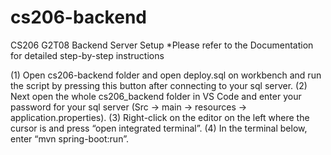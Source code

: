 # cs206-backend

CS206 G2T08 Backend Server Setup
*Please refer to the Documentation for detailed step-by-step instructions

(1) Open cs206-backend folder and open deploy.sql on workbench and run the script by pressing this button after connecting to your sql server.
(2) Next open the whole cs206_backend folder in VS Code and enter your password for your sql server (Src  -> main -> resources -> application.properties).
(3) Right-click on the editor on the left where the cursor is and press “open integrated terminal”.
(4) In the terminal below, enter “mvn spring-boot:run”.
